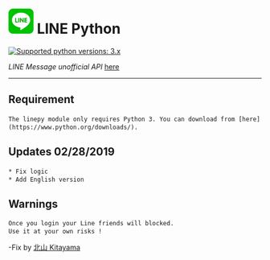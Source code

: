 # ![logo](LINE.png) LINE Python

 [![Supported python versions: 3.x](https://img.shields.io/badge/python-3.x-green.svg "Supported python versions: 3.x")](https://www.python.org/downloads/) 

*LINE Message unofficial API* [here](https://github.com/yinmo-public/linepy)

----

## Requirement
```
The linepy module only requires Python 3. You can download from [here](https://www.python.org/downloads/). 
```

## Updates 02/28/2019
```
* Fix logic
* Add English version
```

## Warnings
```
Once you login your Line friends will blocked.
Use it at your own risks !
```


-Fix by [北山 Kitayama](https://github.com/rootmelo92118)
